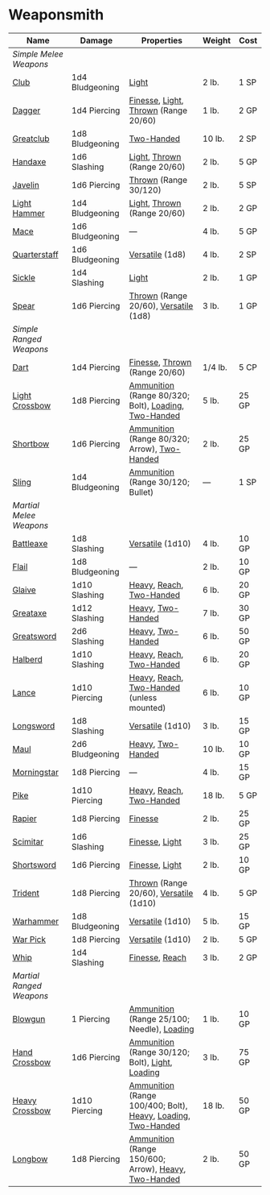 # Weaponsmith

| Name                                                                    | Damage          | Properties                                                                                                                                                                                                                                                                                                                                               | Weight  | Cost  |
| ----------------------------------------------------------------------- | --------------- | -------------------------------------------------------------------------------------------------------------------------------------------------------------------------------------------------------------------------------------------------------------------------------------------------------------------------------------------------------- | ------- | ----- |
| _Simple Melee Weapons_                                                  |                 |                                                                                                                                                                                                                                                                                                                                                          |         |       |
| [Club](https://www.dndbeyond.com/equipment/5-club)                      | 1d4 Bludgeoning | [Light](https://www.dndbeyond.com/sources/dnd/free-rules/equipment#Light)                                                                                                                                                                                                                                                                                | 2 lb.   | 1 SP  |
| [Dagger](https://www.dndbeyond.com/equipment/3-dagger)                  | 1d4 Piercing    | [Finesse](https://www.dndbeyond.com/sources/dnd/free-rules/equipment#Finesse), [Light](https://www.dndbeyond.com/sources/dnd/free-rules/equipment#Light), [Thrown](https://www.dndbeyond.com/sources/dnd/free-rules/equipment#Thrown) (Range 20/60)                                                                                                      | 1 lb.   | 2 GP  |
| [Greatclub](https://www.dndbeyond.com/equipment/6-greatclub)            | 1d8 Bludgeoning | [Two-Handed](https://www.dndbeyond.com/sources/dnd/free-rules/equipment#Two-Handed)                                                                                                                                                                                                                                                                      | 10 lb.  | 2 SP  |
| [Handaxe](https://www.dndbeyond.com/equipment/7-handaxe)                | 1d6 Slashing    | [Light](https://www.dndbeyond.com/sources/dnd/free-rules/equipment#Light), [Thrown](https://www.dndbeyond.com/sources/dnd/free-rules/equipment#Thrown) (Range 20/60)                                                                                                                                                                                     | 2 lb.   | 5 GP  |
| [Javelin](https://www.dndbeyond.com/equipment/8-javelin)                | 1d6 Piercing    | [Thrown](https://www.dndbeyond.com/sources/dnd/free-rules/equipment#Thrown) (Range 30/120)                                                                                                                                                                                                                                                               | 2 lb.   | 5 SP  |
| [Light Hammer](https://www.dndbeyond.com/equipment/10-light-hammer)     | 1d4 Bludgeoning | [Light](https://www.dndbeyond.com/sources/dnd/free-rules/equipment#Light), [Thrown](https://www.dndbeyond.com/sources/dnd/free-rules/equipment#Thrown) (Range 20/60)                                                                                                                                                                                     | 2 lb.   | 2 GP  |
| [Mace](https://www.dndbeyond.com/equipment/11-mace)                     | 1d6 Bludgeoning | —                                                                                                                                                                                                                                                                                                                                                        | 4 lb.   | 5 GP  |
| [Quarterstaff](https://www.dndbeyond.com/equipment/12-quarterstaff)     | 1d6 Bludgeoning | [Versatile](https://www.dndbeyond.com/sources/dnd/free-rules/equipment#Versatile) (1d8)                                                                                                                                                                                                                                                                  | 4 lb.   | 2 SP  |
| [Sickle](https://www.dndbeyond.com/equipment/13-sickle)                 | 1d4 Slashing    | [Light](https://www.dndbeyond.com/sources/dnd/free-rules/equipment#Light)                                                                                                                                                                                                                                                                                | 2 lb.   | 1 GP  |
| [Spear](https://www.dndbeyond.com/equipment/14-spear)                   | 1d6 Piercing    | [Thrown](https://www.dndbeyond.com/sources/dnd/free-rules/equipment#Thrown) (Range 20/60), [Versatile](https://www.dndbeyond.com/sources/dnd/free-rules/equipment#Versatile) (1d8)                                                                                                                                                                       | 3 lb.   | 1 GP  |
| _Simple Ranged Weapons_                                                 |                 |                                                                                                                                                                                                                                                                                                                                                          |         |       |
| [Dart](https://www.dndbeyond.com/equipment/16-dart)                     | 1d4 Piercing    | [Finesse](https://www.dndbeyond.com/sources/dnd/free-rules/equipment#Finesse), [Thrown](https://www.dndbeyond.com/sources/dnd/free-rules/equipment#Thrown) (Range 20/60)                                                                                                                                                                                 | 1/4 lb. | 5 CP  |
| [Light Crossbow](https://www.dndbeyond.com/equipment/15-crossbow-light) | 1d8 Piercing    | [Ammunition](https://www.dndbeyond.com/sources/dnd/free-rules/equipment#Ammunition) (Range 80/320; Bolt), [Loading](https://www.dndbeyond.com/sources/dnd/free-rules/equipment#Loading), [Two-Handed](https://www.dndbeyond.com/sources/dnd/free-rules/equipment#Two-Handed)                                                                             | 5 lb.   | 25 GP |
| [Shortbow](https://www.dndbeyond.com/equipment/17-shortbow)             | 1d6 Piercing    | [Ammunition](https://www.dndbeyond.com/sources/dnd/free-rules/equipment#Ammunition) (Range 80/320; Arrow), [Two-Handed](https://www.dndbeyond.com/sources/dnd/free-rules/equipment#Two-Handed)                                                                                                                                                           | 2 lb.   | 25 GP |
| [Sling](https://www.dndbeyond.com/equipment/18-sling)                   | 1d4 Bludgeoning | [Ammunition](https://www.dndbeyond.com/sources/dnd/free-rules/equipment#Ammunition) (Range 30/120; Bullet)                                                                                                                                                                                                                                               | —       | 1 SP  |
| _Martial Melee Weapons_                                                 |                 |                                                                                                                                                                                                                                                                                                                                                          |         |       |
| [Battleaxe](https://www.dndbeyond.com/equipment/19-battleaxe)           | 1d8 Slashing    | [Versatile](https://www.dndbeyond.com/sources/dnd/free-rules/equipment#Versatile) (1d10)                                                                                                                                                                                                                                                                 | 4 lb.   | 10 GP |
| [Flail](https://www.dndbeyond.com/equipment/20-flail)                   | 1d8 Bludgeoning | —                                                                                                                                                                                                                                                                                                                                                        | 2 lb.   | 10 GP |
| [Glaive](https://www.dndbeyond.com/equipment/2-glaive)                  | 1d10 Slashing   | [Heavy](https://www.dndbeyond.com/sources/dnd/free-rules/equipment#Heavy), [Reach](https://www.dndbeyond.com/sources/dnd/free-rules/equipment#Reach), [Two-Handed](https://www.dndbeyond.com/sources/dnd/free-rules/equipment#Two-Handed)                                                                                                                | 6 lb.   | 20 GP |
| [Greataxe](https://www.dndbeyond.com/equipment/21-greataxe)             | 1d12 Slashing   | [Heavy](https://www.dndbeyond.com/sources/dnd/free-rules/equipment#Heavy), [Two-Handed](https://www.dndbeyond.com/sources/dnd/free-rules/equipment#Two-Handed)                                                                                                                                                                                           | 7 lb.   | 30 GP |
| [Greatsword](https://www.dndbeyond.com/equipment/22-greatsword)         | 2d6 Slashing    | [Heavy](https://www.dndbeyond.com/sources/dnd/free-rules/equipment#Heavy), [Two-Handed](https://www.dndbeyond.com/sources/dnd/free-rules/equipment#Two-Handed)                                                                                                                                                                                           | 6 lb.   | 50 GP |
| [Halberd](https://www.dndbeyond.com/equipment/23-halberd)               | 1d10 Slashing   | [Heavy](https://www.dndbeyond.com/sources/dnd/free-rules/equipment#Heavy), [Reach](https://www.dndbeyond.com/sources/dnd/free-rules/equipment#Reach), [Two-Handed](https://www.dndbeyond.com/sources/dnd/free-rules/equipment#Two-Handed)                                                                                                                | 6 lb.   | 20 GP |
| [Lance](https://www.dndbeyond.com/equipment/24-lance)                   | 1d10 Piercing   | [Heavy](https://www.dndbeyond.com/sources/dnd/free-rules/equipment#Heavy), [Reach](https://www.dndbeyond.com/sources/dnd/free-rules/equipment#Reach), [Two-Handed](https://www.dndbeyond.com/sources/dnd/free-rules/equipment#Two-Handed) (unless mounted)                                                                                               | 6 lb.   | 10 GP |
| [Longsword](https://www.dndbeyond.com/equipment/4-longsword)            | 1d8 Slashing    | [Versatile](https://www.dndbeyond.com/sources/dnd/free-rules/equipment#Versatile) (1d10)                                                                                                                                                                                                                                                                 | 3 lb.   | 15 GP |
| [Maul](https://www.dndbeyond.com/equipment/25-maul)                     | 2d6 Bludgeoning | [Heavy](https://www.dndbeyond.com/sources/dnd/free-rules/equipment#Heavy), [Two-Handed](https://www.dndbeyond.com/sources/dnd/free-rules/equipment#Two-Handed)                                                                                                                                                                                           | 10 lb.  | 10 GP |
| [Morningstar](https://www.dndbeyond.com/equipment/26-morningstar)       | 1d8 Piercing    | —                                                                                                                                                                                                                                                                                                                                                        | 4 lb.   | 15 GP |
| [Pike](https://www.dndbeyond.com/equipment/27-pike)                     | 1d10 Piercing   | [Heavy](https://www.dndbeyond.com/sources/dnd/free-rules/equipment#Heavy), [Reach](https://www.dndbeyond.com/sources/dnd/free-rules/equipment#Reach), [Two-Handed](https://www.dndbeyond.com/sources/dnd/free-rules/equipment#Two-Handed)                                                                                                                | 18 lb.  | 5 GP  |
| [Rapier](https://www.dndbeyond.com/equipment/28-rapier)                 | 1d8 Piercing    | [Finesse](https://www.dndbeyond.com/sources/dnd/free-rules/equipment#Finesse)                                                                                                                                                                                                                                                                            | 2 lb.   | 25 GP |
| [Scimitar](https://www.dndbeyond.com/equipment/29-scimitar)             | 1d6 Slashing    | [Finesse](https://www.dndbeyond.com/sources/dnd/free-rules/equipment#Finesse), [Light](https://www.dndbeyond.com/sources/dnd/free-rules/equipment#Light)                                                                                                                                                                                                 | 3 lb.   | 25 GP |
| [Shortsword](https://www.dndbeyond.com/equipment/30-shortsword)         | 1d6 Piercing    | [Finesse](https://www.dndbeyond.com/sources/dnd/free-rules/equipment#Finesse), [Light](https://www.dndbeyond.com/sources/dnd/free-rules/equipment#Light)                                                                                                                                                                                                 | 2 lb.   | 10 GP |
| [Trident](https://www.dndbeyond.com/equipment/31-trident)               | 1d8 Piercing    | [Thrown](https://www.dndbeyond.com/sources/dnd/free-rules/equipment#Thrown) (Range 20/60), [Versatile](https://www.dndbeyond.com/sources/dnd/free-rules/equipment#Versatile) (1d10)                                                                                                                                                                      | 4 lb.   | 5 GP  |
| [Warhammer](https://www.dndbeyond.com/equipment/33-warhammer)           | 1d8 Bludgeoning | [Versatile](https://www.dndbeyond.com/sources/dnd/free-rules/equipment#Versatile) (1d10)                                                                                                                                                                                                                                                                 | 5 lb.   | 15 GP |
| [War Pick](https://www.dndbeyond.com/equipment/32-war-pick)             | 1d8 Piercing    | [Versatile](https://www.dndbeyond.com/sources/dnd/free-rules/equipment#Versatile) (1d10)                                                                                                                                                                                                                                                                 | 2 lb.   | 5 GP  |
| [Whip](https://www.dndbeyond.com/equipment/34-whip)                     | 1d4 Slashing    | [Finesse](https://www.dndbeyond.com/sources/dnd/free-rules/equipment#Finesse), [Reach](https://www.dndbeyond.com/sources/dnd/free-rules/equipment#Reach)                                                                                                                                                                                                 | 3 lb.   | 2 GP  |
| _Martial Ranged Weapons_                                                |                 |                                                                                                                                                                                                                                                                                                                                                          |         |       |
| [Blowgun](https://www.dndbeyond.com/equipment/35-blowgun)               | 1 Piercing      | [Ammunition](https://www.dndbeyond.com/sources/dnd/free-rules/equipment#Ammunition) (Range 25/100; Needle), [Loading](https://www.dndbeyond.com/sources/dnd/free-rules/equipment#Loading)                                                                                                                                                                | 1 lb.   | 10 GP |
| [Hand Crossbow](https://www.dndbeyond.com/equipment/1-crossbow-hand)    | 1d6 Piercing    | [Ammunition](https://www.dndbeyond.com/sources/dnd/free-rules/equipment#Ammunition) (Range 30/120; Bolt), [Light](https://www.dndbeyond.com/sources/dnd/free-rules/equipment#Light), [Loading](https://www.dndbeyond.com/sources/dnd/free-rules/equipment#Loading)                                                                                       | 3 lb.   | 75 GP |
| [Heavy Crossbow](https://www.dndbeyond.com/equipment/36-crossbow-heavy) | 1d10 Piercing   | [Ammunition](https://www.dndbeyond.com/sources/dnd/free-rules/equipment#Ammunition) (Range 100/400; Bolt), [Heavy](https://www.dndbeyond.com/sources/dnd/free-rules/equipment#Heavy), [Loading](https://www.dndbeyond.com/sources/dnd/free-rules/equipment#Loading), [Two-Handed](https://www.dndbeyond.com/sources/dnd/free-rules/equipment#Two-Handed) | 18 lb.  | 50 GP |
| [Longbow](https://www.dndbeyond.com/equipment/37-longbow)               | 1d8 Piercing    | [Ammunition](https://www.dndbeyond.com/sources/dnd/free-rules/equipment#Ammunition) (Range 150/600; Arrow), [Heavy](https://www.dndbeyond.com/sources/dnd/free-rules/equipment#Heavy), [Two-Handed](https://www.dndbeyond.com/sources/dnd/free-rules/equipment#Two-Handed)                                                                               | 2 lb.   | 50 GP |

